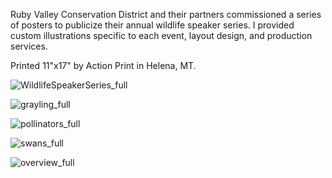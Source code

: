Ruby Valley Conservation District and their partners commissioned a series of posters to publicize their annual wildlife speaker series. I provided custom illustrations specific to each event, layout design, and production services. 

Printed 11"x17" by Action Print in Helena, MT.

![WildlifeSpeakerSeries_full](/design-portfolio/wildlife-speaker-series/WildlifeSpeakerSeries_full.jpg)

![grayling_full](/design-portfolio/wildlife-speaker-series/grayling_full.jpg)

![pollinators_full](/design-portfolio/wildlife-speaker-series/pollinators_full.jpg)

![swans_full](/design-portfolio/wildlife-speaker-series/swans_full.jpg)

![overview_full](/design-portfolio/wildlife-speaker-series/overview_full.jpg)

